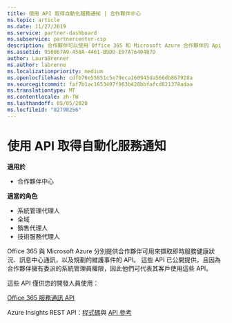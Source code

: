 ```yaml
---
title: 使用 API 取得自動化服務通知 | 合作夥伴中心
ms.topic: article
ms.date: 11/27/2019
ms.service: partner-dashboard
ms.subservice: partnercenter-csp
description: 合作夥伴可以使用 Office 365 和 Microsoft Azure 合作夥伴的 Api 來進行即時服務健全狀況、訊息中心通訊，以及預定的維護事件。
ms.assetid: 950867A9-458A-4461-B9DD-E97A76404B7D
author: LauraBrenner
ms.author: labrenne
ms.localizationpriority: medium
ms.openlocfilehash: cdfb76e55851c5e79eca160945da566db867928a
ms.sourcegitcommit: faf7b1ac1653497f963b428bbfafcd821378adaa
ms.translationtype: MT
ms.contentlocale: zh-TW
ms.lasthandoff: 05/05/2020
ms.locfileid: "82798256"
---
```

# <a name="get-automated-service-notifications-with-our-apis"></a>使用 API 取得自動化服務通知

**適用於**

-  合作夥伴中心

**適當的角色**

- 系統管理代理人
- 全域 
- 銷售代理人
- 技術服務代理人

Office 365 與 Microsoft Azure 分別提供合作夥伴可用來擷取即時服務健康狀況、訊息中心通訊，以及規劃的維護事件的 API。 這些 API 已公開提供，且因為合作夥伴擁有委派的系統管理員權限，因此他們可代表其客戶使用這些 API。

這些 API 僅供您的開發人員使用：

[Office 365 服務通訊 API](https://go.microsoft.com/fwlink/p/?LinkId=616899)

Azure Insights REST API：[程式碼](https://go.microsoft.com/fwlink/p/?LinkId=617299)與 [API 參考](https://go.microsoft.com/fwlink/p/?LinkId=617300)

 

 



